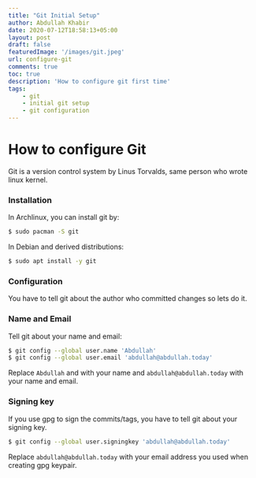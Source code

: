 ```yaml
---
title: "Git Initial Setup"
author: Abdullah Khabir
date: 2020-07-12T18:58:13+05:00
layout: post
draft: false
featuredImage: '/images/git.jpeg'
url: configure-git
comments: true
toc: true
description: 'How to configure git first time'
tags:
    - git
    - initial git setup
    - git configuration
---
```



# How to configure Git

Git is a version control system by Linus Torvalds, same person who wrote linux kernel.

### Installation

In Archlinux, you can install git by:

```sh
$ sudo pacman -S git
```

In Debian and derived distributions:

```sh
$ sudo apt install -y git
```

### Configuration

You have to tell git about the author who committed changes so lets do it.

### Name and Email

Tell git about your name and email:

```sh
$ git config --global user.name 'Abdullah'
$ git config --global user.email 'abdullah@abdullah.today'
```

Replace `Abdullah` and with your name and `abdullah@abdullah.today` with your name and email.

### Signing key

If you use gpg to sign the commits/tags, you have to tell git about your signing key.

```sh
$ git config --global user.signingkey 'abdullah@abdullah.today'
```

Replace `abdullah@abdullah.today` with your email address you used when creating gpg keypair.


